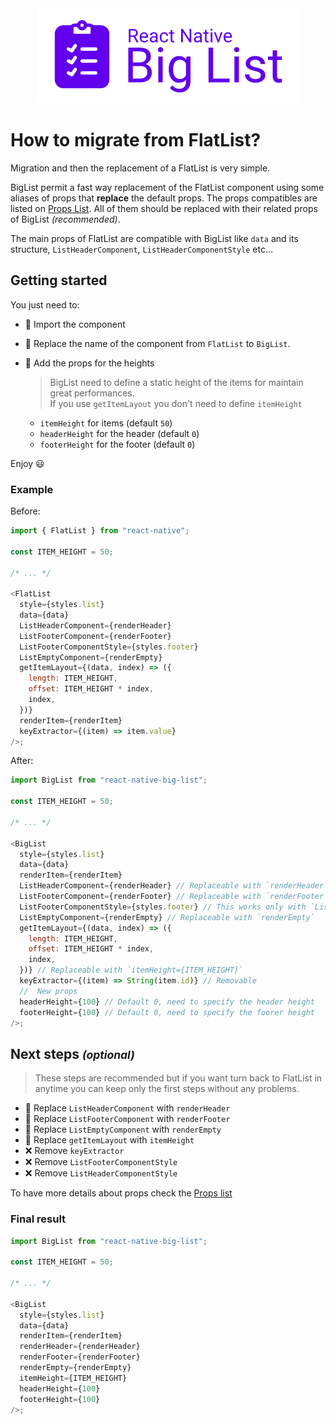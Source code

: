 <div align="center">

<img alt="React Native Big List" src="../assets/logo.png" />

</div>

# How to migrate from FlatList?

Migration and then the replacement of a FlatList is very simple.

BigList permit a fast way replacement of the FlatList component using some aliases of props that **replace** the default props.
The props compatibles are listed on [Props List](./Props.md#flatlist).
All of them should be replaced with their related props of BigList _(recommended)_.

The main props of FlatList are compatible with BigList like `data` and its structure, `ListHeaderComponent`, `ListHeaderComponentStyle` etc...

## Getting started

You just need to:

- 📝&nbsp;Import the component
- 📝&nbsp;Replace the name of the component from `FlatList` to `BigList`.
- 📝&nbsp;Add the props for the heights

  > BigList need to define a static height of the items for maintain great performances.<br>
  > If you use `getItemLayout` you don't need to define `itemHeight`<br>

  - `itemHeight` for items (default `50`)
  - `headerHeight` for the header (default `0`)
  - `footerHeight` for the footer (default `0`)

Enjoy 😃

### Example

Before:

```js
import { FlatList } from "react-native";

const ITEM_HEIGHT = 50;

/* ... */

<FlatList
  style={styles.list}
  data={data}
  ListHeaderComponent={renderHeader}
  ListFooterComponent={renderFooter}
  ListFooterComponentStyle={styles.footer}
  ListEmptyComponent={renderEmpty}
  getItemLayout={(data, index) => ({
    length: ITEM_HEIGHT,
    offset: ITEM_HEIGHT * index,
    index,
  })}
  renderItem={renderItem}
  keyExtractor={(item) => item.value}
/>;
```

After:

```js
import BigList from "react-native-big-list";

const ITEM_HEIGHT = 50;

/* ... */

<BigList
  style={styles.list}
  data={data}
  renderItem={renderItem}
  ListHeaderComponent={renderHeader} // Replaceable with `renderHeader`
  ListFooterComponent={renderFooter} // Replaceable with `renderFooter`
  ListFooterComponentStyle={styles.footer} // This works only with `ListFooterComponent`
  ListEmptyComponent={renderEmpty} // Replaceable with `renderEmpty`
  getItemLayout={(data, index) => ({
    length: ITEM_HEIGHT,
    offset: ITEM_HEIGHT * index,
    index,
  })} // Replaceable with `itemHeight={ITEM_HEIGHT}`
  keyExtractor={(item) => String(item.id)} // Removable
  //  New props
  headerHeight={100} // Default 0, need to specify the header height
  footerHeight={100} // Default 0, need to specify the foorer height
/>;
```

## Next steps <small>_(optional)_</small>

> These steps are recommended but if you want turn back to FlatList in anytime you can keep only the first steps without any problems.

- 📝&nbsp;Replace `ListHeaderComponent` with `renderHeader`
- 📝&nbsp;Replace `ListFooterComponent` with `renderFooter`
- 📝&nbsp;Replace `ListEmptyComponent` with `renderEmpty`
- 📝&nbsp;Replace `getItemLayout` with `itemHeight`
- ❌&nbsp;Remove `keyExtractor`
- ❌&nbsp;Remove `ListFooterComponentStyle`
- ❌&nbsp;Remove `ListHeaderComponentStyle`

To have more details about props check the [Props list](./Props.md)

### Final result

```js
import BigList from "react-native-big-list";

const ITEM_HEIGHT = 50;

/* ... */

<BigList
  style={styles.list}
  data={data}
  renderItem={renderItem}
  renderHeader={renderHeader}
  renderFooter={renderFooter}
  renderEmpty={renderEmpty}
  itemHeight={ITEM_HEIGHT}
  headerHeight={100}
  footerHeight={100}
/>;
```
